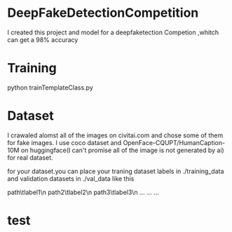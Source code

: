 # DeepFakeDetectionCompetition
I created this project and model for a deepfaketection Competion ,whitch can get a 98% accuracy

# Training 

python trainTemplateClass.py




# Dataset
I crawaled alomst all of the images on civitai.com and chose some of them for fake images. I use coco dataset and OpenFace-CQUPT/HumanCaption-10M on huggingface(I can't promise all of the image is not generated by ai) for real dataset.

for your dataset.you can place your traning dataset labels in ./training_data and validation datasets in ./val_data like this


path\tlabel1\n
path2\tlabel2\n
path3\tlabel3\n
...
...
...


# test
